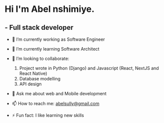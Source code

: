 
# Hi I'm Abel nshimiye.
## - Full stack developer

- 🔭 I’m currently working as Software Engineer
- 🌱 I’m currently learning Software Architect
- 👯 I’m looking to collaborate:
  1. Project wrote in Python (Django) and Javascript (React,  NextJS and React Native)
  2. Database modelling
  3. API design
  
- 💬 Ask me about web and Mobile development
- 📫 How to reach me: abelsully@gmail.com
- ⚡ Fun fact: I like learning new skills


